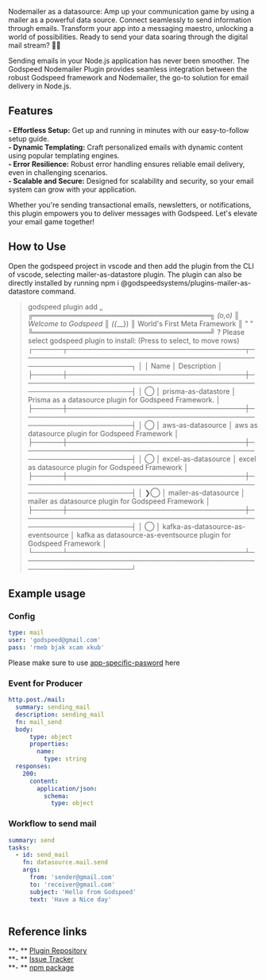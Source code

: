 Nodemailer as a datasource: Amp up your communication game by using a mailer as a powerful data source. Connect seamlessly to send information through emails. Transform your app into a messaging maestro, unlocking a world of possibilities. Ready to send your data soaring through the digital mail stream? 📧✨

Sending emails in your Node.js application has never been smoother. The Godspeed Nodemailer Plugin provides seamless integration between the robust Godspeed framework and Nodemailer, the go-to solution for email delivery in Node.js.

## Features

**- Effortless Setup:** Get up and running in minutes with our easy-to-follow setup guide.    
**- Dynamic Templating:** Craft personalized emails with dynamic content using popular templating engines.    
**- Error Resilience:** Robust error handling ensures reliable email delivery, even in challenging scenarios.   
**- Scalable and Secure:** Designed for scalability and security, so your email system can grow with your application.

Whether you're sending transactional emails, newsletters, or notifications, this plugin empowers you to deliver messages with Godspeed. Let's elevate your email game together!

## How to Use
Open the godspeed project in vscode and then add the plugin from the CLI of vscode, selecting mailer-as-datastore plugin.
The plugin can also be directly installed by running npm i @godspeedsystems/plugins-mailer-as-datastore command.

> godspeed plugin add
       ,_,   ╔════════════════════════════════════╗
      (o,o)  ║        Welcome to Godspeed         ║
     ({___}) ║    World's First Meta Framework    ║
       " "   ╚════════════════════════════════════╝
? Please select godspeed plugin to install: (Press <space> to select, <Up and Down> to move rows)
┌──────┬────────────────────────────────────┬────────────────────────────────────────────────────────────────────┐
│      │ Name                               │ Description                                                        │
├──────┼────────────────────────────────────┼────────────────────────────────────────────────────────────────────┤
│  ◯   │ prisma-as-datastore                │ Prisma as a datasource plugin for Godspeed Framework.              │
├──────┼────────────────────────────────────┼────────────────────────────────────────────────────────────────────┤
│  ◯   │ aws-as-datasource                  │ aws as datasource plugin for Godspeed Framework                    │
├──────┼────────────────────────────────────┼────────────────────────────────────────────────────────────────────┤
│  ◯   │ excel-as-datasource                │ excel as datasource plugin for Godspeed Framework                  │
├──────┼────────────────────────────────────┼────────────────────────────────────────────────────────────────────┤
│ ❯◯   │ mailer-as-datasource               │ mailer as datasource plugin for Godspeed Framework                 │
├──────┼────────────────────────────────────┼────────────────────────────────────────────────────────────────────┤
│  ◯   │ kafka-as-datasource-as-eventsource │ kafka as datasource-as-eventsource plugin for Godspeed Framework   │
└──────┴────────────────────────────────────┴────────────────────────────────────────────────────────────────────┘

## Example usage

### Config
```yaml title=src/datasources/mail.yaml
type: mail
user: 'godspeed@gmail.com'
pass: 'rmeb bjak xcam xkub'
```
Please make sure to use [app-specific-pasword](https://support.google.com/accounts/answer/185833?hl=en) here

### Event for Producer
```yaml title=src/events/mail_send_event.yaml
http.post./mail:
  summary: sending_mail
  description: sending_mail
  fn: mail_send
  body:
      type: object
      properties:
        name:
          type: string
  responses:
    200:
      content:
        application/json:
          schema:
            type: object

```

### Workflow to send mail
```yaml title=src/functions/mail_send.yaml
summary: send
tasks:
  - id: send_mail
    fn: datasource.mail.send
    args: 
      from: 'sender@gmail.com'
      to: 'receiver@gmail.com'
      subject: 'Hello from Godspeed'
      text: 'Have a Nice day'
  
```

## Reference links
**- ** [Plugin Repository](https://github.com/godspeedsystems/gs-plugins/tree/main/plugins/mailer-as-datasource)   
**- ** [Issue Tracker](https://github.com/godspeedsystems/gs-plugins/issues)      
**- ** [npm package](https://www.npmjs.com/package/@godspeedsystems/plugins-mailer-as-datasource)
